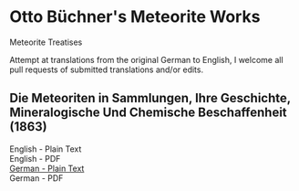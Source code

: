 # Otto Büchner's Meteorite Works

Meteorite Treatises

Attempt at translations from the original German to English, I welcome all pull requests of submitted translations and/or edits.

## Die Meteoriten in Sammlungen, Ihre Geschichte, Mineralogische Und Chemische Beschaffenheit (1863)

English - Plain Text  
English - PDF  
[German - Plain Text](die-meteoriten-in-sammlungen/full-text-german.md)  
German - PDF  
